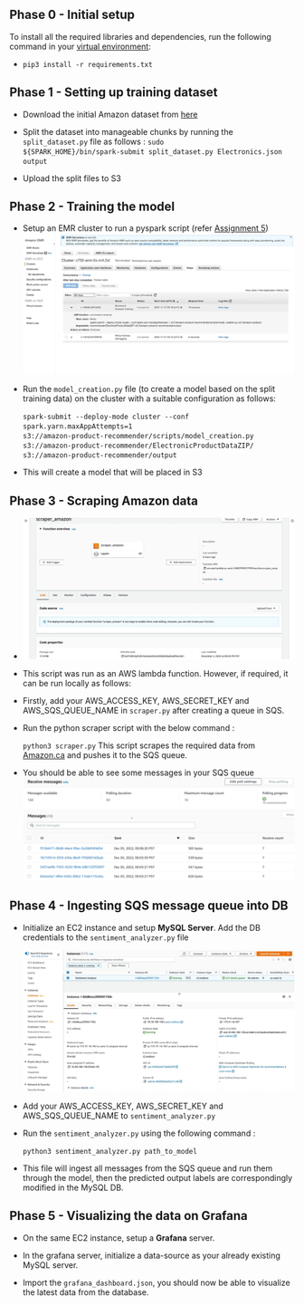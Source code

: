 
## Phase 0 - Initial setup

To install all the required libraries and dependencies, run the following command in your [virtual environment](https://docs.python.org/3/library/venv.html):

* <code>pip3 install -r requirements.txt</code>

## Phase 1 - Setting up training dataset 

* Download the initial Amazon dataset from [here](https://nijianmo.github.io/amazon/index.html)
* Split the dataset into manageable chunks by running the <code>split_dataset.py</code> file as follows : 
  <code>sudo ${SPARK_HOME}/bin/spark-submit split_dataset.py Electronics.json output </code>
  
 * Upload the split files to S3

## Phase 2 - Training the model
* Setup an EMR cluster to run a pyspark script (refer [Assignment 5](https://coursys.sfu.ca/2022fa-cmpt-732-g1/pages/Assign5))
    ![EMR](/images/emr.jpg?raw=true  "EMR")
* Run the <code>model_creation.py</code> file (to create a model based on the split training data) on the cluster with a suitable configuration as follows:

	<code>spark-submit --deploy-mode cluster --conf spark.yarn.maxAppAttempts=1 s3://amazon-product-recommender/scripts/model_creation.py s3://amazon-product-recommender/ElectronicProductDataZIP/ s3://amazon-product-recommender/output</code>
	
* This will create a model that will be placed in S3

## Phase 3 - Scraping Amazon data

* ![Lambda](/images/lambda.jpg?raw=true  "Lambda")
* This script was run as an AWS lambda function. However, if required, it can be run locally as follows:
* Firstly, add your AWS_ACCESS_KEY, AWS_SECRET_KEY and AWS_SQS_QUEUE_NAME in <code>scraper.py</code> after creating a queue in SQS.
* Run the python scraper script with the below command :

  <code>python3 scraper.py</code>
  This script scrapes the required data from [Amazon.ca](https://www.amazon.ca/) and pushes it to the SQS queue.
* You should be able to see some messages in your SQS queue 
	![SQS Screenshot 1](/images/sqs_screenshot1.png?raw=true  "SQS Screenshot 1")

## Phase 4 - Ingesting SQS message queue into DB

* Initialize an EC2 instance and setup **MySQL Server**. Add the DB credentials to the <code>sentiment_analyzer.py</code> file

    ![EC2](/images/ec2.jpg?raw=true  "EC2")
* Add your AWS_ACCESS_KEY, AWS_SECRET_KEY and AWS_SQS_QUEUE_NAME to <code>sentiment_analyzer.py</code>
* Run the <code>sentiment_analyzer.py</code> using the following command :

	<code>python3 sentiment_analyzer.py  path_to_model</code>
* This file will ingest all messages from the SQS queue and run them through the model, then the predicted output labels are correspondingly modified in the MySQL DB.

## Phase 5 - Visualizing the data on Grafana

* On the same EC2 instance, setup a **Grafana** server.
* In the grafana server, initialize a data-source as your already existing MySQL server. 

* Import the <code>grafana_dashboard.json</code>, you should now be able to visualize the latest data from the database.

